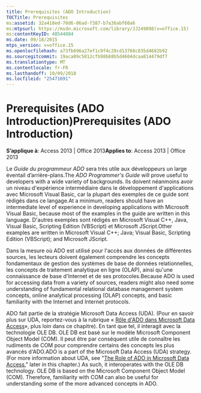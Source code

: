 ```yaml
---
title: Prerequisites (ADO Introduction)
TOCTitle: Prerequisites
ms:assetid: 32a418ed-70d6-06ad-f387-b7a36abf60a6
ms:mtpsurl: https://msdn.microsoft.com/library/JJ249098(v=office.15)
ms:contentKeyID: 48544084
ms.date: 09/18/2015
mtps_version: v=office.15
ms.openlocfilehash: a73fb696a27ef1c9f4c29cd13768c835d4682b92
ms.sourcegitcommit: 19aca09c5812cfb98b68b5d4604dcaa814479df7
ms.translationtype: MT
ms.contentlocale: fr-FR
ms.lasthandoff: 10/09/2018
ms.locfileid: "25471691"
---
```

# <a name="prerequisites-ado-introduction"></a><span data-ttu-id="c0523-102">Prerequisites (ADO Introduction)</span><span class="sxs-lookup"><span data-stu-id="c0523-102">Prerequisites (ADO Introduction)</span></span>


<span data-ttu-id="c0523-103">**S’applique à**: Access 2013 | Office 2013</span><span class="sxs-lookup"><span data-stu-id="c0523-103">**Applies to**: Access 2013 | Office 2013</span></span>

<span data-ttu-id="c0523-104">Le *Guide du programmeur ADO* sera très utile aux développeurs un large éventail d’arrière-plans.</span><span class="sxs-lookup"><span data-stu-id="c0523-104">The *ADO Programmer's Guide* will prove useful to developers with a wide variety of backgrounds.</span></span> <span data-ttu-id="c0523-105">Ils doivent néanmoins avoir un niveau d'expérience intermédiaire dans le développement d'applications avec Microsoft Visual Basic, car la plupart des exemples de ce guide sont rédigés dans ce langage.</span><span class="sxs-lookup"><span data-stu-id="c0523-105">At a minimum, readers should have an intermediate level of experience in developing applications with Microsoft Visual Basic, because most of the examples in the guide are written in this language.</span></span> <span data-ttu-id="c0523-106">D'autres exemples sont rédigés en Microsoft Visual C++, Java, Visual Basic, Scripting Edition (VBScript) et Microsoft JScript.</span><span class="sxs-lookup"><span data-stu-id="c0523-106">Other examples are written in Microsoft Visual C++; Java; Visual Basic, Scripting Edition (VBScript); and Microsoft JScript.</span></span>

<span data-ttu-id="c0523-107">Dans la mesure où ADO est utilisé pour l'accès aux données de différentes sources, les lecteurs doivent également comprendre les concepts fondamentaux de gestion des systèmes de base de données relationnelles, les concepts de traitement analytique en ligne (OLAP), ainsi qu'une connaissance de base d'Internet et de ses protocoles.</span><span class="sxs-lookup"><span data-stu-id="c0523-107">Because ADO is used for accessing data from a variety of sources, readers might also need some understanding of fundamental relational database management system concepts, online analytical processing (OLAP) concepts, and basic familiarity with the Internet and Internet protocols.</span></span>

<span data-ttu-id="c0523-p102">ADO fait partie de la stratégie Microsoft Data Access (UDA). (Pour en savoir plus sur UDA, reportez-vous à la rubrique « [Rôle d'ADO dans Microsoft Data Access](the-role-of-ado-in-microsoft-data-access.md)», plus loin dans ce chapitre). En tant que tel, il interagit avec la technologie OLE DB. OLE DB est basé sur le modèle Microsoft Component Object Model (COM). Il peut être par conséquent utile de connaître les rudiments de COM pour comprendre certains des concepts les plus avancés d'ADO.</span><span class="sxs-lookup"><span data-stu-id="c0523-p102">ADO is a part of the Microsoft Data Access (UDA) strategy. (For more information about UDA, see "[The Role of ADO in Microsoft Data Access](the-role-of-ado-in-microsoft-data-access.md)," later in this chapter.) As such, it interoperates with the OLE DB technology. OLE DB is based on the Microsoft Component Object Model (COM). Therefore, familiarity with COM can also be useful for understanding some of the more advanced concepts in ADO.</span></span>

